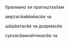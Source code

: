 брахман̣о хи пратишт̣ха̄хам

амр̣тасйа̄вйайасйа ча

ш́а̄ш́ватасйа ча дхармасйа

сукхасйаика̄нтикасйа ча
